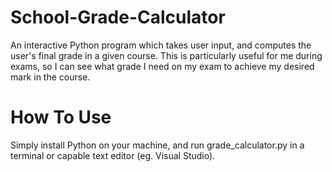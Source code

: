 # School-Grade-Calculator
An interactive Python program which takes user input, and computes the user's final grade in a given course. This is particularly useful for me during exams, so I can see what grade I need on my exam to achieve my desired mark in the course.

# How To Use
Simply install Python on your machine, and run grade_calculator.py in a terminal or capable text editor (eg. Visual Studio).
